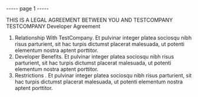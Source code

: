 ----- page 1 -----

THIS IS A LEGAL AGREEMENT BETWEEN YOU AND TESTCOMPANY
TESTCOMPANY Developer Agreement
1. Relationship With TestCompany.  Et pulvinar integer platea sociosqu nibh
   risus parturient, sit hac turpis dictumst placerat malesuada, ut potenti elementum
   nostra aptent porttitor.
2. Developer Benefits.  Et pulvinar integer platea sociosqu nibh risus parturient,
   sit hac turpis dictumst placerat malesuada, ut potenti elementum nostra aptent
   porttitor.
3. Restrictions . Et pulvinar integer platea sociosqu nibh risus parturient, sit hac
   turpis dictumst placerat malesuada, ut potenti elementum nostra aptent porttitor.